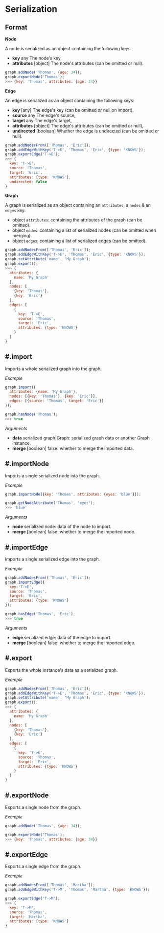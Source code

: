 # Serialization

## Format

**Node**

A node is serialized as an object containing the following keys:
  * **key** <span class="code">any</span> The node's key,
  * **attributes** <span class="code">[object]</span> The node's attributes (can be omitted or null).

```js
graph.addNode('Thomas', {age: 34});
graph.exportNode('Thomas');
>>> {key: 'Thomas', attributes: {age: 34}}
```

**Edge**

An edge is serialized as an object containing the following keys:
  * **key** <span class="code">[any]</span> The edge's key (can be omitted or null on import),
  * **source** <span class="code">any</span> The edge's source,
  * **target** <span class="code">any</span> The edge's target,
  * **attributes** <span class="code">[object]</span> The edge's attributes (can be omitted or null),
  * **undirected** <span class="code">[boolean]</span> Whether the edge is undirected (can be omitted or null).

```js
graph.addNodesFrom(['Thomas', 'Eric']);
graph.addEdgeWithKey('T->E', 'Thomas', 'Eric', {type: 'KNOWS'});
graph.exportEdge('T->E');
>>> {
  key: 'T->E',
  source: 'Thomas',
  target: 'Eric',
  attributes: {type: 'KNOWS'},
  undirected: false
}
```

**Graph**

A graph is serialized as an object containing an `attributes`, a `nodes` & an `edges` key:
  * <span class="code">object</span> `attributes`: containing the attributes of the graph (can be omitted).
  * <span class="code">object</span> `nodes`: containing a list of serialized nodes (can be omitted when merging).
  * <span class="code">object</span> `edges`: containing a list of serialized edges (can be omitted).

```js
graph.addNodesFrom(['Thomas', 'Eric']);
graph.addEdgeWithKey('T->E', 'Thomas', 'Eric', {type: 'KNOWS'});
graph.setAttribute('name', 'My Graph');
graph.export();
>>> {
  attributes: {
    name: 'My Graph'
  },
  nodes: [
    {key: 'Thomas'},
    {key: 'Eric'}
  ],
  edges: [
    {
      key: 'T->E',
      source: 'Thomas',
      target: 'Eric',
      attributes: {type: 'KNOWS'}
    }
  ]
}
```

## #.import

Imports a whole serialized graph into the graph.

*Example*

```js
graph.import({
  attributes: {name: 'My Graph'},
  nodes: [{key: 'Thomas'}, {key: 'Eric'}],
  edges: [{source: 'Thomas', target: 'Eric'}]
});

graph.hasNode('Thomas');
>>> true
```

*Arguments*

* **data** <span class="code">serialized graph|Graph</span>: serialized graph data or another Graph instance.
* **merge** <span class="code">[boolean]</span> <span class="default">false</span>: whether to merge the imported data.

## #.importNode

Imports a single serialized node into the graph.

*Example*

```js
graph.importNode({key: 'Thomas', attributes: {eyes: 'blue'}});

graph.getNodeAttribute('Thomas', 'eyes');
>>> 'blue'
```

*Arguments*

* **node** <span class="code">serialized node</span>: data of the node to import.
* **merge** <span class="code">[boolean]</span> <span class="default">false</span>: whether to merge the imported node.

## #.importEdge

Imports a single serialized edge into the graph.

*Example*

```js
graph.addNodesFrom(['Thomas', 'Eric']);
graph.importEdge({
  key:'T->E',
  source: 'Thomas',
  target: 'Eric',
  attributes: {type: 'KNOWS'}
});

graph.hasEdge('Thomas', 'Eric');
>>> true
```

*Arguments*

* **edge** <span class="code">serialized edge</span>: data of the edge to import.
* **merge** <span class="code">[boolean]</span> <span class="default">false</span>: whether to merge the imported edge.

## #.export

Exports the whole instance's data as a serialized graph.

*Example*

```js
graph.addNodesFrom(['Thomas', 'Eric']);
graph.addEdgeWithKey('T->E', 'Thomas', 'Eric', {type: 'KNOWS'});
graph.setAttribute('name', 'My Graph');
graph.export();
>>> {
  attributes: {
    name: 'My Graph'
  },
  nodes: [
    {key: 'Thomas'},
    {key: 'Eric'}
  ],
  edges: [
    {
      key: 'T->E',
      source: 'Thomas',
      target: 'Eric',
      attributes: {type: 'KNOWS'}
    }
  ]
}
```

## #.exportNode

Exports a single node from the graph.

*Example*

```js
graph.addNode('Thomas', {age: 34});

graph.exportNode('Thomas');
>>> {key: 'Thomas', attributes: {age: 34}}
```

## #.exportEdge

Exports a single edge from the graph.

*Example*

```js
graph.addNodesFrom(['Thomas', 'Martha']);
graph.addEdgeWithKey('T->M', 'Thomas', 'Martha', {type: 'KNOWS'});

graph.exportEdge('T->M');
>>> {
  key: 'T->M',
  source: 'Thomas',
  target: 'Martha',
  attributes: {type: 'KNOWS'}
}
```
